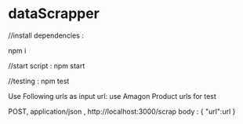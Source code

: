 # dataScrapper
//install dependencies : 

npm i

//start script :
npm start

//testing :  npm test

Use Following urls as input url:  use Amagon Product urls for test
 
 POST, application/json  , http://localhost:3000/scrap
body : {
  "url":url
}
  
